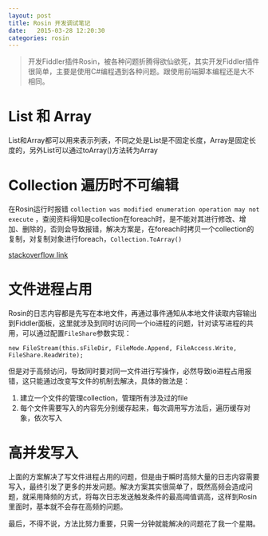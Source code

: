 ```yaml
---
layout: post
title: Rosin 开发调试笔记
date:   2015-03-28 12:20:30
categories: rosin
---
```


> 开发Fiddler插件Rosin，被各种问题折腾得欲仙欲死，其实开发Fiddler插件很简单，主要是使用C#编程遇到各种问题。跟使用前端脚本编程还是大不相同。

# List 和 Array

List和Array都可以用来表示列表，不同之处是List是不固定长度，Array是固定长度的，另外List可以通过toArray()方法转为Array

# Collection 遍历时不可编辑

在Rosin运行时报错 `collection was modified enumeration operation may not execute` ，查阅资料得知是collection在foreach时，是不能对其进行修改、增加、删除的，否则会导致报错，解决方案是，在foreach时拷贝一个collection的复制，对复制对象进行foreach，`Collection.ToArray()`

[stackoverflow link][stackoverflow link]

# 文件进程占用

Rosin的日志内容都是先写在本地文件，再通过事件通知从本地文件读取内容输出到Fiddler面板，这里就涉及到同时访问同一个io进程的问题，针对读写进程的共用，可以通过配置`FileShare`参数实现：

```
new FileStream(this.sFileDir, FileMode.Append, FileAccess.Write, FileShare.ReadWrite);
```

但是对于高频访问，导致同时要对同一文件进行写操作，必然导致io进程占用报错，这只能通过改变写文件的机制去解决，具体的做法是：

1. 建立一个文件的管理collection，管理所有涉及过的file
2. 每个文件需要写入的内容先分别缓存起来，每次调用写方法后，遍历缓存对象，依次写入

# 高并发写入

上面的方案解决了写文件进程占用的问题，但是由于瞬时高频大量的日志内容需要写入，最终引发了更多的并发问题。解决方案其实很简单了，既然高频会造成问题，就采用降频的方式，将每次日志发送触发条件的最高阈值调高，这样到Rosin里面时，基本就不会存在高频的问题。

最后，不得不说，方法比努力重要，只需一分钟就能解决的问题花了我一个星期。

[stackoverflow link]: http://stackoverflow.com/questions/6177697/c-sharp-collection-was-modified-enumeration-operation-may-not-execute